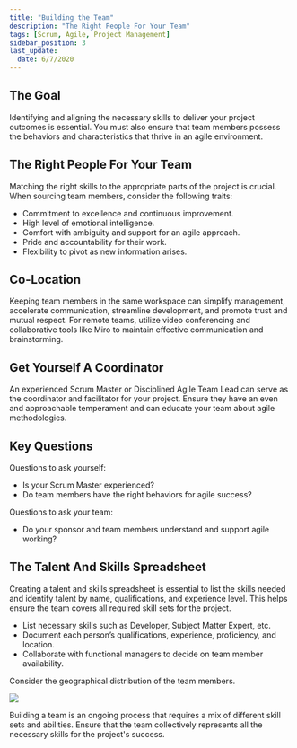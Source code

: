 ```yaml
---
title: "Building the Team"
description: "The Right People For Your Team"
tags: [Scrum, Agile, Project Management]
sidebar_position: 3
last_update:
  date: 6/7/2020
---
```



## The Goal

Identifying and aligning the necessary skills to deliver your project outcomes is essential. You must also ensure that team members possess the behaviors and characteristics that thrive in an agile environment.

## The Right People For Your Team

Matching the right skills to the appropriate parts of the project is crucial. When sourcing team members, consider the following traits:

- Commitment to excellence and continuous improvement.
- High level of emotional intelligence.
- Comfort with ambiguity and support for an agile approach.
- Pride and accountability for their work.
- Flexibility to pivot as new information arises.

## Co-Location

Keeping team members in the same workspace can simplify management, accelerate communication, streamline development, and promote trust and mutual respect. For remote teams, utilize video conferencing and collaborative tools like Miro to maintain effective communication and brainstorming.

## Get Yourself A Coordinator

An experienced Scrum Master or Disciplined Agile Team Lead can serve as the coordinator and facilitator for your project. Ensure they have an even and approachable temperament and can educate your team about agile methodologies.

## Key Questions

Questions to ask yourself:

* Is your Scrum Master experienced?
* Do team members have the right behaviors for agile success?

Questions to ask your team:

* Do your sponsor and team members understand and support agile working?

## The Talent And Skills Spreadsheet

Creating a talent and skills spreadsheet is essential to list the skills needed and identify talent by name, qualifications, and experience level. This helps ensure the team covers all required skill sets for the project.

- List necessary skills such as Developer, Subject Matter Expert, etc.
- Document each person’s qualifications, experience, proficiency, and location.
- Collaborate with functional managers to decide on team member availability.

Consider the geographical distribution of the team members.

<div class="img-center"> 

![](/img/docs/talentskillspreadsheet.png)  

</div>

Building a team is an ongoing process that requires a mix of different skill sets and abilities. Ensure that the team collectively represents all the necessary skills for the project's success.